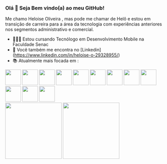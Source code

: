 ### Olá 👋 Seja Bem vindo(a) ao meu GitHub!

Me chamo Heloise Oliveira , mas pode me chamar de Helô e estou em transição de carreira para a área da tecnologia com experiências anteriores nos segmentos administrativo e comercial.

- 👩🏻‍💻 Estou cursando Tecnólogo em Desenvolvimento Mobile na Faculdade Senac
- 🔗 Você também me encontra no [Linkedin] (https://www.linkedin.com/in/heloise-o-29328955/)
- 📚 Atualmente mais focada em :

<div style="display: inline">
<img width='50' height='50' src="https://cdn.jsdelivr.net/gh/devicons/devicon/icons/html5/html5-original.svg" />
<img width='50' height='50' src="https://cdn.jsdelivr.net/gh/devicons/devicon/icons/javascript/javascript-original.svg" />
<img width='50' height='50' src="https://cdn.jsdelivr.net/gh/devicons/devicon/icons/nodejs/nodejs-original.svg" />
<img width='50' height='50' src="https://cdn.jsdelivr.net/gh/devicons/devicon/icons/java/java-original.svg" />
<img width='50' height='50' src="https://cdn.jsdelivr.net/gh/devicons/devicon/icons/vscode/vscode-original.svg" />
<img width='50' height='50' src="https://cdn.jsdelivr.net/gh/devicons/devicon/icons/microsoftsqlserver/microsoftsqlserver-plain.svg" />
<img width='50' height='50' src="https://cdn.jsdelivr.net/gh/devicons/devicon/icons/azure/azure-original.svg" />
<img width='50' height='50' src="https://cdn.jsdelivr.net/gh/devicons/devicon/icons/apache/apache-original.svg" />
<img width='50' height='50' src="https://cdn.jsdelivr.net/gh/devicons/devicon/icons/figma/figma-original.svg" />
<img width='50' height='50' src="https://cdn.jsdelivr.net/gh/devicons/devicon/icons/cucumber/cucumber-plain.svg" />
<img width='50' height='50' src="https://cdn.jsdelivr.net/gh/devicons/devicon/icons/intellij/intellij-original.svg" />
<img width='50' height='50' src="https://cdn.jsdelivr.net/gh/devicons/devicon/icons/selenium/selenium-original.svg" />
</div>

<div>
  <img height="180em" src="https://github-readme-stats.vercel.app/api?username=HeloiseOliveira&theme=tokyonight&show_icons=true"/>
  <img height="180em" src="https://github-readme-stats.vercel.app/api/top-langs/?username=HeloiseOliveira&layout=compact&langs_count=16&theme=dracula"/)](https://github.com/HeloiseOliveira/github-readme-stats"/>

</div>




          
          
          
          
          
          
          
          
          
          
